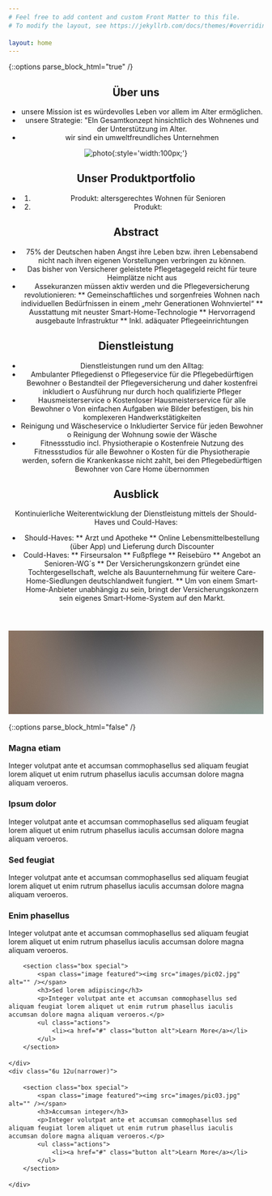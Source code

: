 ```yaml
---
# Feel free to add content and custom Front Matter to this file.
# To modify the layout, see https://jekyllrb.com/docs/themes/#overriding-theme-defaults

layout: home
---
```


{::options  parse_block_html="true" /}

<!-- Main -->
<section id="main" class="container">



<section class="box special">
<header class="major">
		
## Über uns

* unsere Mission ist es würdevolles Leben vor allem im Alter ermöglichen.
* unsere Strategie: "EIn Gesamtkonzept hinsichtlich des Wohnenes und der Unterstützung im Alter.
* wir sind ein umweltfreundliches Unternehmen

![photo](https://dhbw-de.github.io/Care-Home/Care%20Home%20Logo.jpg){:style='width:100px;'} 

## Unser Produktportfolio

* 1. Produkt: altersgerechtes Wohnen für Senioren
* 2. Produkt: 

## Abstract
*	75% der Deutschen haben Angst ihre Leben bzw. ihren Lebensabend nicht nach ihren eigenen Vorstellungen verbringen zu können.
*	Das bisher von Versicherer geleistete Pflegetagegeld reicht für teure Heimplätze nicht aus
*	Assekuranzen müssen aktiv werden und die Pflegeversicherung revolutionieren:
	** Gemeinschaftliches und sorgenfreies Wohnen nach individuellen Bedürfnissen in einem „mehr Generationen Wohnviertel“
	** Ausstattung mit neuster Smart-Home-Technologie
	** Hervorragend ausgebaute Infrastruktur
	** Inkl. adäquater Pflegeeinrichtungen

## Dienstleistung
* Dienstleistungen rund um den Alltag:
* Ambulanter Pflegedienst
	o	Pflegeservice für die Pflegebedürftigen Bewohner
	o	Bestandteil der Pflegeversicherung und daher kostenfrei inkludiert
	o	Ausführung nur durch hoch qualifizierte Pfleger 
* Hausmeisterservice
	o	Kostenloser Hausmeisterservice für alle Bewohner
	o	Von einfachen Aufgaben wie Bilder befestigen, bis hin komplexeren Handwerkstätigkeiten
* Reinigung und Wäscheservice
	o	Inkludierter Service für jeden Bewohner
	o	Reinigung der Wohnung sowie der Wäsche
* Fitnessstudio incl. Physiotherapie
	o	Kostenfreie Nutzung des Fitnessstudios für alle Bewohner
	o	Kosten für die Physiotherapie werden, sofern die Krankenkasse nicht zahlt, bei den Pflegebedürftigen Bewohner von Care Home übernommen


## Ausblick
Kontinuierliche Weiterentwicklung der Dienstleistung mittels der Should-Haves und Could-Haves:
*	Should-Haves:
** Arzt und Apotheke
** Online Lebensmittelbestellung (über App) und Lieferung durch Discounter
*	Could-Haves:
** Firseursalon
** Fußpflege
** Reisebüro
** Angebot an Senioren-WG´s
** Der Versicherungskonzern gründet eine Tochtergesellschaft, welche als Bauunternehmung für weitere Care-Home-Siedlungen deutschlandweit fungiert. 
** Um von einem Smart-Home-Anbieter unabhängig zu sein, bringt der Versicherungskonzern sein eigenes Smart-Home-System auf den Markt.


</header>
<span class="image featured"><img src="images/pic01.jpg" alt="" /></span>
</section>

{::options  parse_block_html="false" /}

<section class="box special features">
	<div class="features-row">
		<section>
			<span class="icon major fa-bolt accent2"></span>
			<h3>Magna etiam</h3>
			<p>Integer volutpat ante et accumsan commophasellus sed aliquam feugiat lorem aliquet ut enim rutrum phasellus iaculis accumsan dolore magna aliquam veroeros.</p>
		</section>
		<section>
			<span class="icon major fa-area-chart accent3"></span>
			<h3>Ipsum dolor</h3>
			<p>Integer volutpat ante et accumsan commophasellus sed aliquam feugiat lorem aliquet ut enim rutrum phasellus iaculis accumsan dolore magna aliquam veroeros.</p>
		</section>
	</div>
	<div class="features-row">
		<section>
			<span class="icon major fa-cloud accent4"></span>
			<h3>Sed feugiat</h3>
			<p>Integer volutpat ante et accumsan commophasellus sed aliquam feugiat lorem aliquet ut enim rutrum phasellus iaculis accumsan dolore magna aliquam veroeros.</p>
		</section>
		<section>
			<span class="icon major fa-lock accent5"></span>
			<h3>Enim phasellus</h3>
			<p>Integer volutpat ante et accumsan commophasellus sed aliquam feugiat lorem aliquet ut enim rutrum phasellus iaculis accumsan dolore magna aliquam veroeros.</p>
		</section>
	</div>
</section>

<div class="row">
	<div class="6u 12u(narrower)">

		<section class="box special">
			<span class="image featured"><img src="images/pic02.jpg" alt="" /></span>
			<h3>Sed lorem adipiscing</h3>
			<p>Integer volutpat ante et accumsan commophasellus sed aliquam feugiat lorem aliquet ut enim rutrum phasellus iaculis accumsan dolore magna aliquam veroeros.</p>
			<ul class="actions">
				<li><a href="#" class="button alt">Learn More</a></li>
			</ul>
		</section>

	</div>
	<div class="6u 12u(narrower)">

		<section class="box special">
			<span class="image featured"><img src="images/pic03.jpg" alt="" /></span>
			<h3>Accumsan integer</h3>
			<p>Integer volutpat ante et accumsan commophasellus sed aliquam feugiat lorem aliquet ut enim rutrum phasellus iaculis accumsan dolore magna aliquam veroeros.</p>
			<ul class="actions">
				<li><a href="#" class="button alt">Learn More</a></li>
			</ul>
		</section>

	</div>
</div>

</section>